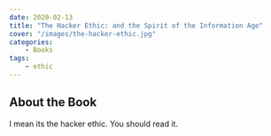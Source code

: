 ```yaml
---
date: 2020-02-13
title: "The Hacker Ethic: and the Spirit of the Information Age"
cover: "/images/the-hacker-ethic.jpg"
categories:
    - Books
tags:
    - ethic
---
```


## About the Book

I mean its the hacker ethic. You should read it. 
